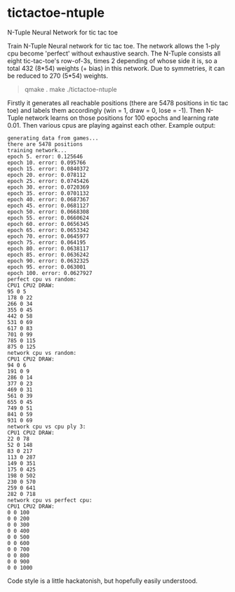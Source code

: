 # tictactoe-ntuple
N-Tuple Neural Network for tic tac toe

Train N-Tuple Neural network for tic tac toe. The network allows the 1-ply cpu become 'perfect' without exhaustive search. The N-Tuple consists all eight tic-tac-toe's row-of-3s, times 2 depending of whose side it is, so a total 432 (8\*54) weights (+ bias) in this network. Due to symmetries, it can be reduced to 270 (5\*54) weights.

> qmake .
> make
> ./tictactoe-ntuple

Firstly it generates all reachable positions (there are 5478 positions in tic tac toe) and labels them accordingly (win = 1, draw = 0, lose = -1). Then N-Tuple network learns on those positions for 100 epochs and learning rate 0.01. Then various cpus are playing against each other. Example output:

```
generating data from games...
there are 5478 positions
training network...
epoch 5. error: 0.125646
epoch 10. error: 0.095766
epoch 15. error: 0.0840372
epoch 20. error: 0.078112
epoch 25. error: 0.0745426
epoch 30. error: 0.0720369
epoch 35. error: 0.0701132
epoch 40. error: 0.0687367
epoch 45. error: 0.0681127
epoch 50. error: 0.0668308
epoch 55. error: 0.0660624
epoch 60. error: 0.0656345
epoch 65. error: 0.0653342
epoch 70. error: 0.0645977
epoch 75. error: 0.064195
epoch 80. error: 0.0638117
epoch 85. error: 0.0636242
epoch 90. error: 0.0632325
epoch 95. error: 0.063001
epoch 100. error: 0.0627927
perfect cpu vs random: 
CPU1 CPU2 DRAW: 
95 0 5
178 0 22
266 0 34
355 0 45
442 0 58
531 0 69
617 0 83
701 0 99
785 0 115
875 0 125
network cpu vs random: 
CPU1 CPU2 DRAW: 
94 0 6
191 0 9
286 0 14
377 0 23
469 0 31
561 0 39
655 0 45
749 0 51
841 0 59
931 0 69
network cpu vs cpu ply 3: 
CPU1 CPU2 DRAW: 
22 0 78
52 0 148
83 0 217
113 0 287
149 0 351
175 0 425
198 0 502
230 0 570
259 0 641
282 0 718
network cpu vs perfect cpu: 
CPU1 CPU2 DRAW: 
0 0 100
0 0 200
0 0 300
0 0 400
0 0 500
0 0 600
0 0 700
0 0 800
0 0 900
0 0 1000
```

Code style is a little hackatonish, but hopefully easily understood.

